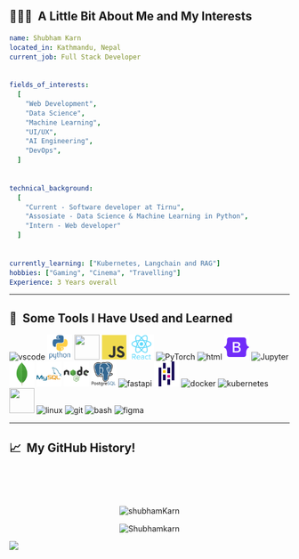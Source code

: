 <h2> 👨🏻‍💻 &nbsp;A Little Bit About Me and My Interests</h2>

```yaml
name: Shubham Karn
located_in: Kathmandu, Nepal
current_job: Full Stack Developer


fields_of_interests:
  [
    "Web Development",
    "Data Science",
    "Machine Learning",
    "UI/UX",
    "AI Engineering",
    "DevOps",
  ]


technical_background:
  [
    "Current - Software developer at Tirnu",
    "Assosiate - Data Science & Machine Learning in Python",
    "Intern - Web developer"
  ]


currently_learning: ["Kubernetes, Langchain and RAG"]
hobbies: ["Gaming", "Cinema", "Travelling"]
Experience: 3 Years overall
```
  
---  
  
<h2> 🚀 &nbsp;Some Tools I Have Used and Learned</h2>
<p align="left">
<img src="https://cdn.jsdelivr.net/gh/devicons/devicon/icons/vscode/vscode-original.svg" alt="vscode" width="45" height="45"/>
<img src="https://raw.githubusercontent.com/devicons/devicon/master/icons/python/python-original-wordmark.svg" alt="python" width="45" height="45" />
<img src="https://www.vectorlogo.zone/logos/tensorflow/tensorflow-icon.svg" width="45" height="45"/>
<img src="https://raw.githubusercontent.com/devicons/devicon/master/icons/javascript/javascript-original.svg" alt="javascript" width="45" height="45" />
<img src="https://raw.githubusercontent.com/devicons/devicon/master/icons/react/react-original-wordmark.svg" alt="react" width="45" height="45" />
<img src="https://www.vectorlogo.zone/logos/pytorch/pytorch-icon.svg" alt="PyTorch" width="45" height="45"/>
<img src="https://cdn.worldvectorlogo.com/logos/django.svg" alt="html" width="45" height="45"/>
<img src="https://raw.githubusercontent.com/devicons/devicon/master/icons/bootstrap/bootstrap-plain.svg" alt="bootstrap" width="45" height="45" />
<img src="https://upload.wikimedia.org/wikipedia/commons/3/38/Jupyter_logo.svg" alt="Jupyter" width="45" height="45" />
<img src="https://raw.githubusercontent.com/devicons/devicon/master/icons/mongodb/mongodb-original.svg" alt="mongodb" width="45" height="45" />
<img src="https://raw.githubusercontent.com/devicons/devicon/master/icons/mysql/mysql-original-wordmark.svg" alt="mysql" width="45" height="45" />
<img src="https://raw.githubusercontent.com/devicons/devicon/master/icons/nodejs/nodejs-original-wordmark.svg" alt="nodejs" width="45" height="45" />
<img src="https://raw.githubusercontent.com/devicons/devicon/master/icons/postgresql/postgresql-original-wordmark.svg" alt="Postgresql" width="45" height="45"/>
<img src="https://cdn.worldvectorlogo.com/logos/fastapi-1.svg" alt="fastapi" width="45" height="45"/>
<img src="https://raw.githubusercontent.com/devicons/devicon/2ae2a900d2f041da66e950e4d48052658d850630/icons/pandas/pandas-original.svg" alt="pandas" width="45" height="45"/>
<img src="https://cdn.jsdelivr.net/gh/devicons/devicon/icons/docker/docker-original.svg" alt="docker" width="45" height="45"/>
<img src="https://cdn.jsdelivr.net/gh/devicons/devicon/icons/kubernetes/kubernetes-plain.svg" alt="kubernetes" width="45" height="45"/>
<img src="https://cdn.jsdelivr.net/gh/devicons/devicon/icons/amazonwebservices/amazonwebservices-plain-wordmark.svg" width="45" height="45"/>
<img src="https://cdn.jsdelivr.net/gh/devicons/devicon/icons/linux/linux-original.svg" alt="linux" width="45" height="45"/>       
<img src="https://cdn.jsdelivr.net/gh/devicons/devicon/icons/git/git-original.svg" alt="git" width="45" height="45"/>
<img src="https://cdn.jsdelivr.net/gh/devicons/devicon/icons/bash/bash-original.svg" alt="bash" width="45" height="45"/>
<img src="https://cdn.jsdelivr.net/gh/devicons/devicon/icons/figma/figma-original.svg" alt="figma" width="45" height="45"/>   
</p>

---

<h2> 📈 &nbsp;My GitHub History!</h2>

<br>
<br>
<br>

<p align="center">
<img align="center" src="https://github-readme-stats.vercel.app/api/top-langs?username=shubham-karn&show_icons=true&theme=dark&locale=en&layout=compact" alt="shubhamKarn" />
</p>

<p align="center">
  <img align="center" src="https://github-readme-streak-stats.herokuapp.com/?user=shubham-karn&theme=dark&locale=en" alt="Shubhamkarn" />
</p>

<p align="left">
  <img src="https://capsule-render.vercel.app/api?type=waving&color=gradient&height=100&section=footer"/>
</p>
